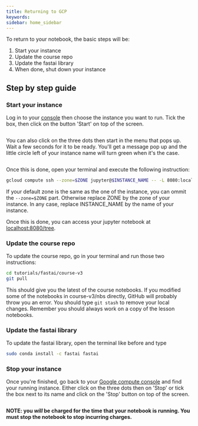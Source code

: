```yaml
---
title: Returning to GCP
keywords: 
sidebar: home_sidebar
---
```


To return to your notebook, the basic steps will be:

1. Start your instance
1. Update the course repo
1. Update the fastai library
1. When done, shut down your instance

## Step by step guide

### Start your instance

Log in to your [console](https://console.cloud.google.com/compute/) then choose the instance you want to run. Tick the box, then click on the button 'Start' on top of the screen.

<img alt="" src="/images/gcp/start.png" class="screenshot">

You can also click on the three dots then start in the menu that pops up. Wait a few seconds for it to be ready. You'll get a message pop up and the little circle left of your instance name will turn green when it's the case.

<img alt="" src="/images/gcp/ready.png" class="screenshot">

Once this is done, open your terminal and execute the following instruction:

```bash
gcloud compute ssh --zone=$ZONE jupyter@$INSTANCE_NAME -- -L 8080:localhost:8080
```

If your default zone is the same as the one of the instance, you can ommit the `--zone=$ZONE` part. Otherwise replace ZONE by the zone of your instance. In any case, replace INSTANCE_NAME by the name of your instance.

Once this is done, you can access your jupyter notebook at [localhost:8080/tree](http://localhost:8080/tree).

### Update the course repo
 To update the course repo, go in your terminal and run those two instructions:

``` bash
cd tutorials/fastai/course-v3
git pull
```

This should give you the latest of the course notebooks. If you modified some of the notebooks in course-v3/nbs directly, GitHub will probably throw you an error. You should type `git stash` to remove your local changes. Remember you should always work on a copy of the lesson notebooks.

### Update the fastai library
To update the fastai library, open the terminal like before and type
``` bash
sudo conda install -c fastai fastai
```

### Stop your instance
Once you're finished, go back to your [Google compute console](https://console.cloud.google.com/computes) and find your running instance. Either click on the three dots then on 'Stop' or tick the box next to its name and click on the 'Stop' button on top of the screen.

<img alt="" src="/images/gcp/stop.png" class="screenshot">

 **NOTE: you *will* be charged for the time that your notebook is running. You must stop the notebook to stop incurring charges.**
